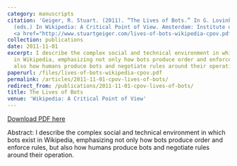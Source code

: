 ```yaml
---
category: manuscripts
citation: 'Geiger, R. Stuart. (2011). “The Lives of Bots.” In G. Lovink and N. Tkacz
  (eds.) In Wikipedia: A Critical Point of View. Amsterdam: Institute of Network Cultures.
  <a href="http://www.stuartgeiger.com/lives-of-bots-wikipedia-cpov.pdf">http://www.stuartgeiger.com/lives-of-bots-wikipedia-cpov.pdf</a>'
collection: publications
date: 2011-11-01
excerpt: I describe the complex social and technical environment in which bots exist
  in Wikipedia, emphasizing not only how bots produce order and enforce rules, but
  also how humans produce bots and negotiate rules around their operation.
paperurl: /files/lives-of-bots-wikipedia-cpov.pdf
permalink: /articles/2011-11-01-cpov-lives-of-bots/
redirect_from: /publications/2011-11-01-cpov-lives-of-bots/
title: The Lives of Bots
venue: 'Wikipedia: A Critical Point of View'
---
```


<a href='http://www.stuartgeiger.com/papers/lives-of-bots-wikipedia-cpov.pdf'>Download PDF here</a>

Abstract: I describe the complex social and technical environment in which bots exist in Wikipedia, emphasizing not only how bots produce order and enforce rules, but also how humans produce bots and negotiate rules around their operation.